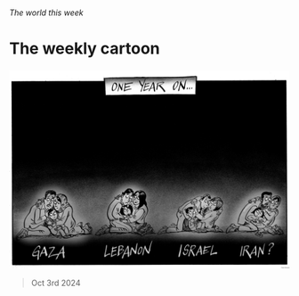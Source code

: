 ###### The world this week

# The weekly cartoon 

#####  

![image](images/20241005_WWD000.jpg) 

> Oct 3rd 2024 


